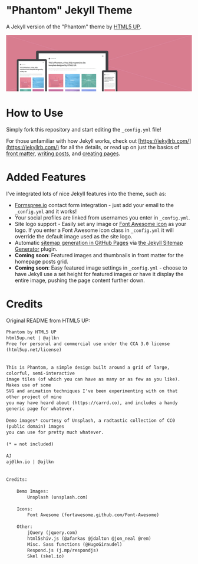 # "Phantom" Jekyll Theme

A Jekyll version of the "Phantom" theme by [HTML5 UP](https://html5up.net/).

![alt text](images/phantom.jpg "Phantom Theme")

# How to Use

Simply fork this repository and start editing the `_config.yml` file!

For those unfamiliar with how Jekyll works, check out [https://jekyllrb.com/](https://jekyllrb.com/) for all the details, or read up on just the basics of [front matter](https://jekyllrb.com/docs/frontmatter/), [writing posts](https://jekyllrb.com/docs/posts/), and [creating pages](https://jekyllrb.com/docs/pages/).

# Added Features

I've integrated lots of nice Jekyll features into the theme, such as:
* [Formspree.io](https://formspree.io/) contact form integration - just add your email to the `_config.yml` and it works!
* Your social profiles are linked from usernames you enter in `_config.yml`.
* Site logo support - Easily set any image or [Font Awesome icon](http://fontawesome.io/icons/) as your logo. If you enter a Font Awesome icon class in `_config.yml` it will override the default image used as the site logo.
* Automatic [sitemap generation in GitHub Pages](https://help.github.com/articles/sitemaps-for-github-pages/) via [the Jekyll Sitemap Generator](https://github.com/jekyll/jekyll-sitemap) plugin.
* **Coming soon**: Featured images and thumbnails in front matter for the homepage posts grid.
* **Coming soon**: Easy featured image settings in `_config.yml` - choose to have Jekyll use a set height for featured images or have it display the entire image, pushing the page content further down.

# Credits

Original README from HTML5 UP:

```
Phantom by HTML5 UP
html5up.net | @ajlkn
Free for personal and commercial use under the CCA 3.0 license (html5up.net/license)


This is Phantom, a simple design built around a grid of large, colorful, semi-interactive
image tiles (of which you can have as many or as few as you like). Makes use of some
SVG and animation techniques I've been experimenting with on that other project of mine
you may have heard about (https://carrd.co), and includes a handy generic page for whatever.

Demo images* courtesy of Unsplash, a radtastic collection of CC0 (public domain) images
you can use for pretty much whatever.

(* = not included)

AJ
aj@lkn.io | @ajlkn


Credits:

	Demo Images:
		Unsplash (unsplash.com)

	Icons:
		Font Awesome (fortawesome.github.com/Font-Awesome)

	Other:
		jQuery (jquery.com)
		html5shiv.js (@afarkas @jdalton @jon_neal @rem)
		Misc. Sass functions (@HugoGiraudel)
		Respond.js (j.mp/respondjs)
		Skel (skel.io)
```
